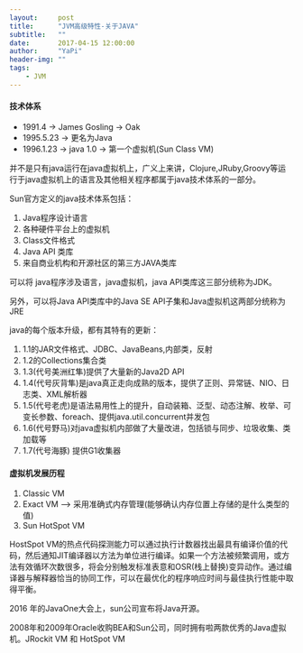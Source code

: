 ```yaml
---
layout:     post
title:      "JVM高级特性-关于JAVA"
subtitle:   ""
date:       2017-04-15 12:00:00
author:     "YaPi"
header-img: ""
tags:
    - JVM
---
```

#### 技术体系

- 1991.4 -> James Gosling -> Oak
- 1995.5.23 -> 更名为Java
- 1996.1.23 -> java 1.0 -> 第一个虚拟机(Sun Class VM)

并不是只有java运行在java虚拟机上，广义上来讲，Clojure,JRuby,Groovy等运行于java虚拟机上的语言及其他相关程序都属于java技术体系的一部分。

Sun官方定义的java技术体系包括：

1. Java程序设计语言
2. 各种硬件平台上的虚拟机
3. Class文件格式
4. Java API 类库
5. 来自商业机构和开源社区的第三方JAVA类库

可以将 java程序涉及语言，java虚拟机，java API类库这三部分统称为JDK。

另外，可以将Java API类库中的Java SE API子集和Java虚拟机这两部分统称为JRE

java的每个版本升级，都有其特有的更新：

1. 1.1的JAR文件格式、JDBC、JavaBeans,内部类，反射
2. 1.2的Collections集合类
3. 1.3(代号美洲红隼)提供了大量新的Java2D API
4. 1.4(代号灰背隼)是java真正走向成熟的版本，提供了正则、异常链、NIO、日志类、XML解析器
5. 1.5(代号老虎)是语法易用性上的提升，自动装箱、泛型、动态注解、枚举、可变长参数、foreach、提供java.util.concurrent并发包
6. 1.6(代号野马)对java虚拟机内部做了大量改进，包括锁与同步、垃圾收集、类加载等
7. 1.7(代号海豚) 提供G1收集器


#### 虚拟机发展历程

1. Classic VM
2. Exact VM --> 采用准确式内存管理(能够确认内存位置上存储的是什么类型的值)
3. Sun HotSpot VM

HostSpot VM的热点代码探测能力可以通过执行计数器找出最具有编译价值的代码，然后通知JIT编译器以方法为单位进行编译。如果一个方法被频繁调用，或方法有效循环次数很多，将会分别触发标准表意和OSR(栈上替换)变异动作。通过编译器与解释器恰当的协同工作，可以在最优化的程序响应时间与最佳执行性能中取得平衡。

2016 年的JavaOne大会上，sun公司宣布将Java开源。

2008年和2009年Oracle收购BEA和Sun公司，同时拥有啦两款优秀的Java虚拟机。JRockit VM 和 HotSpot VM


